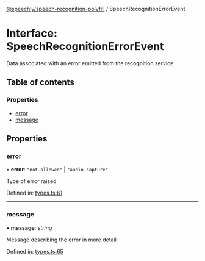 [@speechly/speech-recognition-polyfill](../README.md) / SpeechRecognitionErrorEvent

# Interface: SpeechRecognitionErrorEvent

Data associated with an error emitted from the recognition service

## Table of contents

### Properties

- [error](speechrecognitionerrorevent.md#error)
- [message](speechrecognitionerrorevent.md#message)

## Properties

### error

• **error**: ``"not-allowed"`` \| ``"audio-capture"``

Type of error raised

Defined in: [types.ts:61](https://github.com/speechly/speech-recognition-polyfill/blob/HEAD/src/types.ts#L61)

___

### message

• **message**: *string*

Message describing the error in more detail

Defined in: [types.ts:65](https://github.com/speechly/speech-recognition-polyfill/blob/HEAD/src/types.ts#L65)
